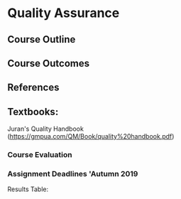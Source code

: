 # Quality Assurance

## Course Outline

## Course Outcomes

## References

## Textbooks:
Juran's Quality Handbook (https://gmpua.com/QM/Book/quality%20handbook.pdf)

### Course Evaluation

### Assignment Deadlines 'Autumn 2019

Results Table:
